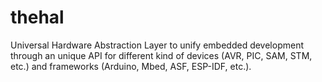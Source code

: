 # thehal
Universal Hardware Abstraction Layer to unify embedded development through an unique API for different kind of devices (AVR, PIC, SAM, STM, etc.) and frameworks (Arduino, Mbed, ASF, ESP-IDF, etc.).
